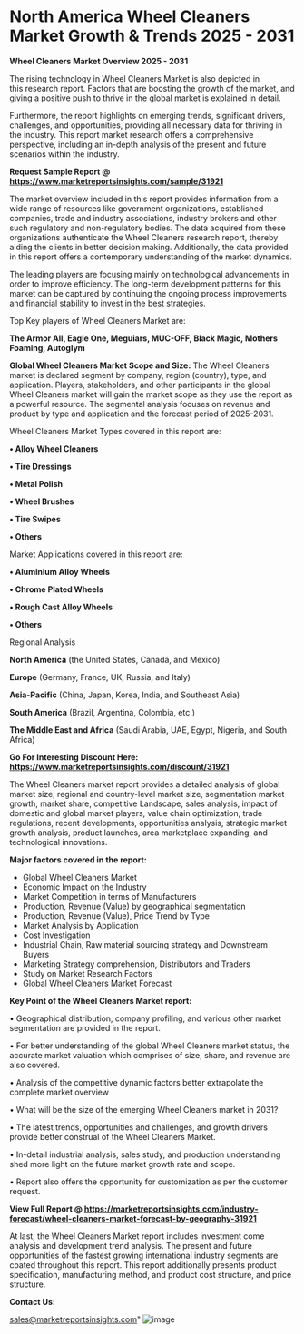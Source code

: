   # North America Wheel Cleaners Market Growth & Trends 2025 - 2031

<Strong> Wheel Cleaners Market Overview 2025 - 2031</strong>

The rising technology in Wheel Cleaners Market is also depicted in this research report. Factors that are boosting the growth of the market, and giving a positive push to thrive in the global market is explained in detail.

Furthermore, the report highlights on emerging trends, significant drivers, challenges, and opportunities, providing all necessary data for thriving in the industry. This report market research offers a comprehensive perspective, including an in-depth analysis of the present and future scenarios within the industry.

<strong>Request Sample Report @ <a href=https://www.marketreportsinsights.com/sample/31921>https://www.marketreportsinsights.com/sample/31921</a></strong>

The market overview included in this report provides information from a wide range of resources like government organizations, established companies, trade and industry associations, industry brokers and other such regulatory and non-regulatory bodies. The data acquired from these organizations authenticate the Wheel Cleaners research report, thereby aiding the clients in better decision making. Additionally, the data provided in this report offers a contemporary understanding of the market dynamics.

The leading players are focusing mainly on technological advancements in order to improve efficiency. The long-term development patterns for this market can be captured by continuing the ongoing process improvements and financial stability to invest in the best strategies.

Top Key players of Wheel Cleaners Market are:

<strong>The Armor All, Eagle One, Meguiars, MUC-OFF, Black Magic, Mothers Foaming, Autoglym</strong>

<strong><b>Global Wheel Cleaners Market Scope and Size:</b></strong>
The Wheel Cleaners market is declared segment by company, region (country), type, and application. Players, stakeholders, and other participants in the global Wheel Cleaners market will gain the market scope as they use the report as a powerful resource. The segmental analysis focuses on revenue and product by type and application and the forecast period of 2025-2031.

Wheel Cleaners Market Types covered in this report are:

<strong>• Alloy Wheel Cleaners

• Tire Dressings

• Metal Polish

• Wheel Brushes

• Tire Swipes

• Others</strong>

Market Applications covered in this report are:

<strong>• Aluminium Alloy Wheels

• Chrome Plated Wheels

• Rough Cast Alloy Wheels

• Others</strong> 

Regional Analysis

<strong>North America</strong> (the United States, Canada, and Mexico)

<strong>Europe</strong> (Germany, France, UK, Russia, and Italy)

<strong>Asia-Pacific</strong> (China, Japan, Korea, India, and Southeast Asia)

<strong>South America</strong> (Brazil, Argentina, Colombia, etc.)

<strong>The Middle East and Africa</strong> (Saudi Arabia, UAE, Egypt, Nigeria, and South Africa)

<strong>Go For Interesting Discount Here: <a href=https://www.marketreportsinsights.com/discount/31921>https://www.marketreportsinsights.com/discount/31921</a></strong>

The Wheel Cleaners market report provides a detailed analysis of global market size, regional and country-level market size, segmentation market growth, market share, competitive Landscape, sales analysis, impact of domestic and global market players, value chain optimization, trade regulations, recent developments, opportunities analysis, strategic market growth analysis, product launches, area marketplace expanding, and technological innovations.

<strong><b>Major factors covered in the report:</b></strong>
<ul>
  <li>Global Wheel Cleaners Market </li>
  <li>Economic Impact on the Industry</li>
  <li>Market Competition in terms of Manufacturers</li>
  <li>Production, Revenue (Value) by geographical segmentation</li>
  <li>Production, Revenue (Value), Price Trend by Type</li>
  <li>Market Analysis by Application</li>
  <li>Cost Investigation</li>
  <li>Industrial Chain, Raw material sourcing strategy and Downstream Buyers</li>
  <li>Marketing Strategy comprehension, Distributors and Traders</li>
  <li>Study on Market Research Factors</li>
  <li>Global Wheel Cleaners Market Forecast</li>
</ul>

<strong><b>Key Point of the Wheel Cleaners Market report:</b></strong>

• Geographical distribution, company profiling, and various other market segmentation are provided in the report.

• For better understanding of the global Wheel Cleaners market status, the accurate market valuation which comprises of size, share, and revenue are also covered.

• Analysis of the competitive dynamic factors better extrapolate the complete market overview

• What will be the size of the emerging Wheel Cleaners market in 2031?

• The latest trends, opportunities and challenges, and growth drivers provide better construal of the Wheel Cleaners Market.

• In-detail industrial analysis, sales study, and production understanding shed more light on the future market growth rate and scope.

• Report also offers the opportunity for customization as per the customer request.

<strong><b>View Full Report @ <a href=https://marketreportsinsights.com/industry-forecast/wheel-cleaners-market-forecast-by-geography-31921>https://marketreportsinsights.com/industry-forecast/wheel-cleaners-market-forecast-by-geography-31921</a></b></strong>


At last, the Wheel Cleaners Market report includes investment come analysis and development trend analysis. The present and future opportunities of the fastest growing international industry segments are coated throughout this report. This report additionally presents product specification, manufacturing method, and product cost structure, and price structure.

<strong>Contact Us:</strong>

sales@marketreportsinsights.com"
![image](https://github.com/user-attachments/assets/4517192c-bde6-4b34-bbaf-016155b11a53)
